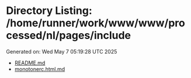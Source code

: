 # Directory Listing: /home/runner/work/www/www/processed/nl/pages/include
Generated on: Wed May  7 05:19:28 UTC 2025

- [README.md](README.md)
- [monotonerc.html.md](monotonerc.html.md)
